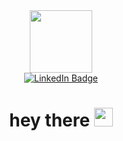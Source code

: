 <div id="header" align="center">
    <img src="https://media.giphy.com/media/bGgsc5mWoryfgKBx1u/giphy.gif" width="100"/>
    <div id="badges">
      <a href="www.linkedin.com/in/alex-ustinov">
        <img src="https://img.shields.io/badge/LinkedIn-blue?logo=linkedin&logoColor=white" alt="LinkedIn Badge"/>
      </a>
    </div>
    <div id="badges">
      <img src="https://komarev.com/ghpvc/?username=MrGo1d&style=flat-square&color=blue" alt=""/>
      <h1>
        hey there
        <img src="https://media.giphy.com/media/hvRJCLFzcasrR4ia7z/giphy.gif" width="30px"/>
      </h1>
    </div>
</div>
